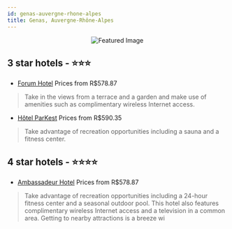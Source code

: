 ```yaml
---
id: genas-auvergne-rhone-alpes
title: Genas, Auvergne-Rhône-Alpes
---
```


<center><img src="https://i.travelapi.com/hotels/4000000/3350000/3348000/3347901/51889fd6_z.jpg" alt="Featured Image" /></center>


##  3 star hotels - ⭐️⭐️⭐️

-    [Forum Hotel](https://us.hurb.com/hotels/genas/forum-hotel-JNP-JP973816?cmp=18055) Prices from R$578.87
   > Take in the views from a terrace and a garden and make use of amenities such as complimentary wireless Internet access.
-    [Hôtel ParKest](https://us.hurb.com/hotels/genas/hotel-parkest-JNP-JP540816?cmp=18055) Prices from R$590.35
   > Take advantage of recreation opportunities including a sauna and a fitness center.

##  4 star hotels - ⭐️⭐️⭐️⭐️

-    [Ambassadeur Hotel](https://us.hurb.com/hotels/genas/ambassadeur-hotel-JNP-JP973810?cmp=18055) Prices from R$578.87
   > Take advantage of recreation opportunities including a 24-hour fitness center and a seasonal outdoor pool. This hotel also features complimentary wireless Internet access and a television in a common area. Getting to nearby attractions is a breeze wi
